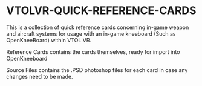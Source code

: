 # VTOLVR-QUICK-REFERENCE-CARDS
This is a collection of quick reference cards concerning in-game weapon and aircraft systems for usage with an in-game kneeboard (Such as OpenKneeBoard) within VTOL VR.

Reference Cards contains the cards themselves, ready for import into OpenKneeboard

Source Files contains the .PSD photoshop files for each card in case any changes need to be made.

